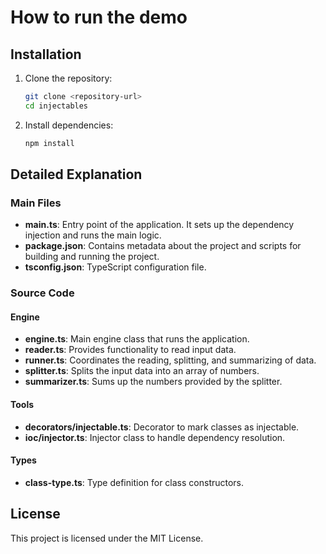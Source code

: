 # How to run the demo

## Installation

1. Clone the repository:
    ```bash
    git clone <repository-url>
    cd injectables
    ```

2. Install dependencies:
    ```bash
    npm install
    ```

## Detailed Explanation

### Main Files

- **main.ts**: Entry point of the application. It sets up the dependency injection and runs the main logic.
- **package.json**: Contains metadata about the project and scripts for building and running the project.
- **tsconfig.json**: TypeScript configuration file.

### Source Code

#### Engine

- **engine.ts**: Main engine class that runs the application.
- **reader.ts**: Provides functionality to read input data.
- **runner.ts**: Coordinates the reading, splitting, and summarizing of data.
- **splitter.ts**: Splits the input data into an array of numbers.
- **summarizer.ts**: Sums up the numbers provided by the splitter.

#### Tools

- **decorators/injectable.ts**: Decorator to mark classes as injectable.
- **ioc/injector.ts**: Injector class to handle dependency resolution.

#### Types

- **class-type.ts**: Type definition for class constructors.

## License

This project is licensed under the MIT License.

